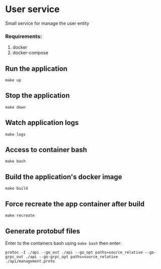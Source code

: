 # User service
Small service for manage the user entity

### Requirements:
1. docker
2. docker-compose

## Run the application
```
make up
```

## Stop the application
```
make down
```

## Watch application logs
```
make logs
```

## Access to container bash
```
make bash
```

## Build the application's docker image
```
make build
```

## Force recreate the app container after build
```
make recreate
```

## Generate protobuf files
Enter to the containers bash using `make bash` then enter:
```
protoc -I ./api --go_out ./api --go_opt paths=source_relative --go-grpc_out ./api --go-grpc_opt paths=source_relative ./api/management.proto
```